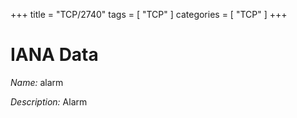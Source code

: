 +++
title = "TCP/2740"
tags = [ "TCP" ]
categories = [ "TCP" ]
+++

# IANA Data

_Name:_ alarm

_Description:_ Alarm

